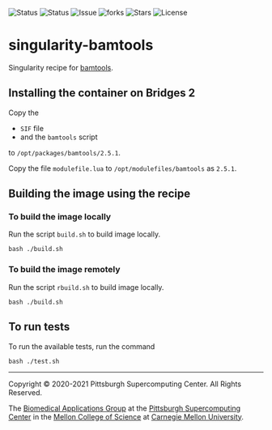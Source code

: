 ![Status](https://github.com/pscedu/singularity-bamtools/actions/workflows/main.yml/badge.svg)
![Status](https://github.com/pscedu/singularity-bamtools/actions/workflows/pretty.yml/badge.svg)
![Issue](https://img.shields.io/github/issues/pscedu/singularity-bamtools)
![forks](https://img.shields.io/github/forks/pscedu/singularity-bamtools)
![Stars](https://img.shields.io/github/stars/pscedu/singularity-bamtools)
![License](https://img.shields.io/github/license/pscedu/singularity-bamtools)
# singularity-bamtools
Singularity recipe for [bamtools](https://github.com/pezmaster31/bamtools).

## Installing the container on Bridges 2
Copy the

* `SIF` file
* and the `bamtools` script

to `/opt/packages/bamtools/2.5.1`.

Copy the file `modulefile.lua` to `/opt/modulefiles/bamtools` as `2.5.1`.

## Building the image using the recipe

### To build the image locally
Run the script `build.sh` to build image locally.

```
bash ./build.sh
```

### To build the image remotely
Run the script `rbuild.sh` to build image locally.

```
bash ./build.sh
```

## To run tests
To run the available tests, run the command

```
bash ./test.sh
```

---
Copyright © 2020-2021 Pittsburgh Supercomputing Center. All Rights Reserved.

The [Biomedical Applications Group](https://www.psc.edu/biomedical-applications/) at the [Pittsburgh Supercomputing Center](http://www.psc.edu) in the [Mellon College of Science](https://www.cmu.edu/mcs/) at [Carnegie Mellon University](http://www.cmu.edu).

